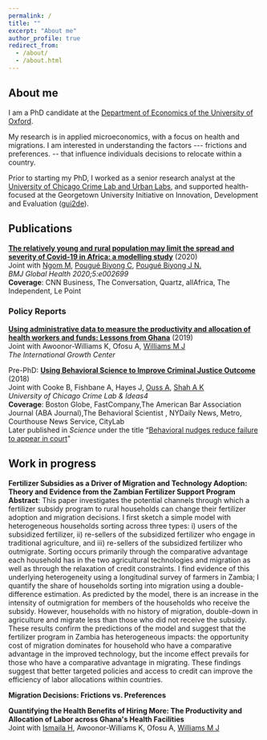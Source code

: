 ```yaml
---
permalink: /
title: ""
excerpt: "About me"
author_profile: true
redirect_from: 
  - /about/
  - /about.html
---
```


## About me

I am a PhD candidate at the [Department of Economics of the University of Oxford](https://www.economics.ox.ac.uk/#/). 

My research is in applied microeconomics, with a focus on health and migrations. I am interested in understanding the factors --- frictions and preferences. -- that influence individuals decisions to relocate within a country. 

Prior to starting my PhD, I worked as a senior research analyst at the [University of Chicago Crime Lab and Urban Labs](https://urbanlabs.uchicago.edu/labs/crime), and supported health-focused at the Georgetown University Initiative on Innovation, Development and Evaluation ([gui2de](https://gui2de.georgetown.edu/#)). 


## Publications

[**The relatively young and rural population may limit the spread and severity of Covid-19 in Africa: a modelling study**](https://gh.bmj.com/content/5/5/e002699) (2020)  
Joint with [Ngom M](https://www.anl.gov/profile/marieme-ngom), [Pougué Biyong C](https://www.pantheonsorbonne.fr/recherche/page-perso/page/?tx_oxcspagepersonnel_pi1[uid]=cpouguebiy), [Pougué Biyong J N.](https://www.inet.ox.ac.uk/people/john-pougu%C3%A9-biyong/)  
_BMJ Global Health 2020;5:e002699_  
**Coverage**: CNN Business, The Conversation, Quartz, allAfrica, The Independent, Le Point 

### Policy Reports 
[**Using administrative data to measure the productivity and allocation of health workers and funds: Lessons from Ghana**](https://www.theigc.org/wp-content/uploads/2020/01/Diop-et-al-2019-Policy-Brief.pdf) (2019)  
Joint with Awoonor-Williams K, Ofosu A, [Williams M J](https://martinjwilliams.com/)  
_The International Growth Center_    
   
Pre-PhD: [**Using Behavioral Science to Improve Criminal Justice Outcome**](http://theslab.uchicago.edu/anuj/uploads/summons.pdf) (2018)  
Joint with Cooke B, Fishbane A, Hayes J, [Ouss A](https:/www.aouss.github.io/), [Shah A K](https://www.chicagobooth.edu/faculty/directory/s/anuj-k-shah)  
_University of Chicago Crime Lab & Ideas4_    
**Coverage**: Boston Globe, FastCompany,The American Bar Association Journal (ABA Journal),The Behavioral Scientist , NYDaily News, Metro, Courthouse News Service, CityLab  
Later published in _Science_ under the title “[Behavioral nudges reduce failure to appear in court](https://science.sciencemag.org/content/early/2020/10/07/science.abb6591.abstract)"  


## Work in progress 

**Fertilizer Subsidies as a Driver of Migration and Technology Adoption: Theory and Evidence from the Zambian Fertilizer Support Program**  
**Abstract**: This paper investigates the potential channels through which a fertilizer subsidy program to rural households can change their fertilizer adoption and migration decisions. I first sketch a simple model with heterogeneous households sorting across three types: i) users of the subsidized fertilizer, ii) re-sellers of the subsidized fertilizer who engage in traditional agriculture, and iii) re-sellers of the subsidized fertilizer who outmigrate. Sorting occurs primarily through the comparative advantage each household has in the two agricultural technologies and migration as well as through the relaxation of credit constraints. I find evidence of this underlying heterogeneity using a longitudinal survey of farmers in Zambia; I quantify the share of households sorting into migration using a double-difference estimation. As predicted by the model, there is an increase in the intensity of outmigration for members of the households who receive the subsidy. However, households with no history of migration, double-down in agriculture and migrate less than those who did not receive the subsidy. These results confirm the predictions of the model and suggest that the fertilizer program in Zambia has heterogeneous impacts: the opportunity cost of migration dominates for household who have a comparative advantage in the improved technology, but the income effect prevails for those who have a comparative advantage in migrating. These findings suggest that better targeted policies and access to credit can improve the efficiency of labor allocations within countries. 
  
**Migration Decisions: Frictions vs. Preferences**  
  
**Quantifying the Health Benefits of Hiring More: The Productivity and Allocation of Labor across Ghana's Health Facilities**  
Joint with [Ismaila H](https://www.researchgate.net/profile/Hamza_Ismaila), Awoonor-Williams K, Ofosu A, [Williams M J](https://martinjwilliams.com/)  